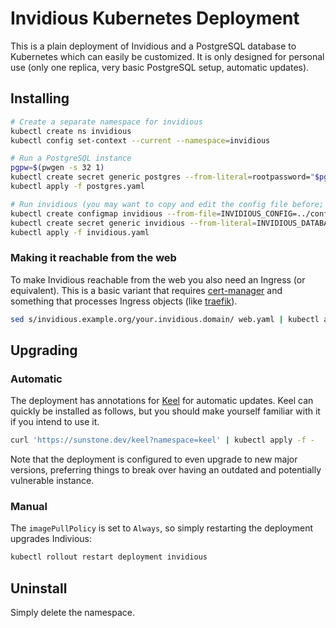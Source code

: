 # Invidious Kubernetes Deployment

This is a plain deployment of Invidious and a PostgreSQL database to Kubernetes
which can easily be customized. It is only designed for personal use (only one
replica, very basic PostgreSQL setup, automatic updates).

## Installing

```sh
# Create a separate namespace for invidious
kubectl create ns invidious
kubectl config set-context --current --namespace=invidious

# Run a PostgreSQL instance
pgpw=$(pwgen -s 32 1)
kubectl create secret generic postgres --from-literal=rootpassword="$pgpw"
kubectl apply -f postgres.yaml

# Run invidious (you may want to copy and edit the config file before; an empty file works fine)
kubectl create configmap invidious --from-file=INVIDIOUS_CONFIG=../config/config.example.yml
kubectl create secret generic invidious --from-literal=INVIDIOUS_DATABASE_URL="postgresql://postgres:$pgpw@postgres/invidious"
kubectl apply -f invidious.yaml
```

### Making it reachable from the web

To make Invidious reachable from the web you also need an Ingress (or
equivalent). This is a basic variant that requires
[cert-manager](https://cert-manager.io/docs/) and something that processes
Ingress objects (like [traefik](https://doc.traefik.io/traefik/)).

```sh
sed s/invidious.example.org/your.invidious.domain/ web.yaml | kubectl apply -f -
```

## Upgrading

### Automatic

The deployment has annotations for [Keel](https://keel.sh) for automatic
updates. Keel can quickly be installed as follows, but you should make yourself
familiar with it if you intend to use it.

```sh
curl 'https://sunstone.dev/keel?namespace=keel' | kubectl apply -f -
```

Note that the deployment is configured to even upgrade to new major versions,
preferring things to break over having an outdated and potentially vulnerable
instance.

### Manual

The `imagePullPolicy` is set to `Always`, so simply restarting the deployment
upgrades Indivious:

```sh
kubectl rollout restart deployment invidious
```

## Uninstall

Simply delete the namespace.
